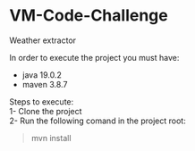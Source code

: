 # VM-Code-Challenge
Weather extractor

In order to execute the project you must have:  
- java 19.0.2
- maven 3.8.7

Steps to execute:    
1- Clone the project  
2- Run the following comand in the project root:  
>mvn install
